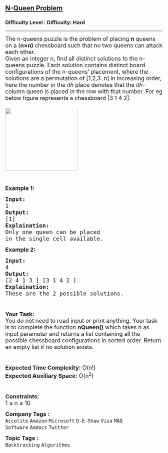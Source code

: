 <h2><a href="https://www.geeksforgeeks.org/problems/n-queen-problem0315/1?page=1&difficulty=Hard&sprint=a663236c31453b969852f9ea22507634&sortBy=submissions">N-Queen Problem</a></h2><h3>Difficulty Level : Difficulty: Hard</h3><hr><div class="problems_problem_content__Xm_eO"><p><span style="font-size:18px">The n-queens puzzle is the problem of placing <strong>n</strong> queens on a&nbsp;(<strong>n×n)</strong> chessboard such that no two queens can&nbsp;attack each other.<br>
Given an integer n, find all distinct solutions to the n-queens puzzle. Each solution contains distinct board configurations of the n-queens’ placement, where the solutions are&nbsp;a permutation of [1,2,3..n] in increasing order, here&nbsp;the number in the <em>ith</em>&nbsp;place denotes&nbsp;that the <em>ith</em>-column queen is&nbsp;placed in the row with that number. For eg below figure represents a chessboard [3 1 4 2].<br>
<br>
<img alt="" src="https://contribute.geeksforgeeks.org/wp-content/uploads/ratinmaze_filled11-1.png" style="height:201px; width:231px"></span></p>

<p>&nbsp;</p>

<p><strong><span style="font-size:18px">Example 1:</span></strong></p>

<pre><span style="font-size:18px"><strong>Input:</strong>
1
<strong>Output:</strong>
[1]
<strong>Explaination:</strong>
Only one queen can be placed 
in the single cell available.</span></pre>

<p><strong><span style="font-size:18px">Example 2:</span></strong></p>

<pre><span style="font-size:18px"><strong>Input:</strong>
4
<strong>Output:</strong>
[2 4 1 3 ] [3 1 4 2 ]
<strong>Explaination:</strong>
These are the 2 possible solutions.</span></pre>

<p>&nbsp;</p>

<p><span style="font-size:18px"><strong>Your Task:</strong><br>
You do not need to read input or print anything. Your task is to complete the function <strong>nQueen()</strong> which takes n as input parameter and returns a list containing all the possible chessboard configurations in sorted order. Return an empty list if no solution exists.</span></p>

<p>&nbsp;</p>

<p><span style="font-size:18px"><strong>Expected Time Complexity:</strong> O(n!)<br>
<strong>Expected Auxiliary Space:</strong> O(n<sup>2</sup>)&nbsp;</span></p>

<p>&nbsp;</p>

<p><span style="font-size:18px"><strong>Constraints:</strong><br>
1 ≤ n ≤ 10&nbsp;</span></p>
</div><p><span style=font-size:18px><strong>Company Tags : </strong><br><code>Accolite</code>&nbsp;<code>Amazon</code>&nbsp;<code>Microsoft</code>&nbsp;<code>D-E-Shaw</code>&nbsp;<code>Visa</code>&nbsp;<code>MAQ Software</code>&nbsp;<code>Amdocs</code>&nbsp;<code>Twitter</code>&nbsp;<br><p><span style=font-size:18px><strong>Topic Tags : </strong><br><code>Backtracking</code>&nbsp;<code>Algorithms</code>&nbsp;